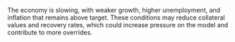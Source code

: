 The economy is slowing, with weaker growth, higher unemployment, and inflation that remains above target. These conditions may reduce collateral values and recovery rates, which could increase pressure on the model and contribute to more overrides.
